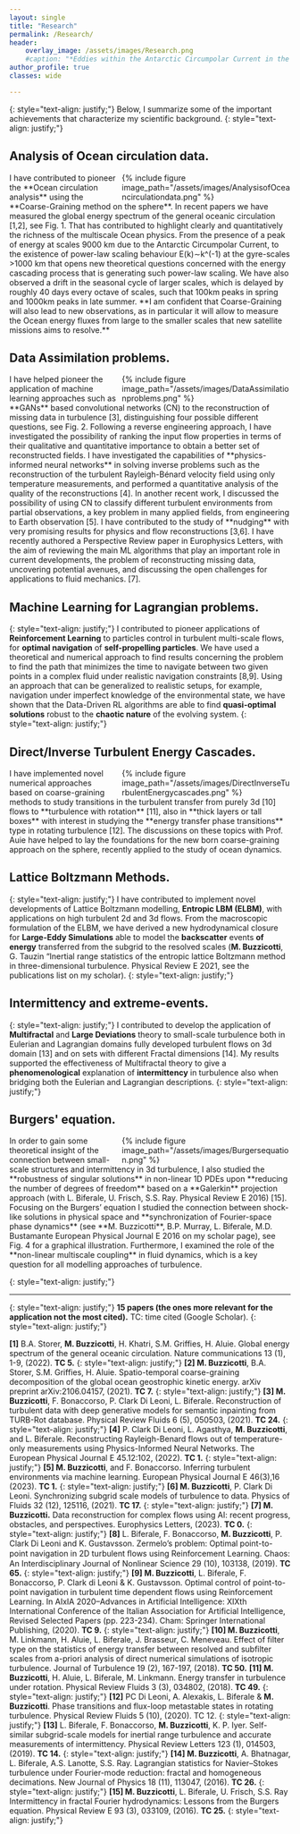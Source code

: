 ```yaml
---
layout: single
title: "Research"
permalink: /Research/
header:
    overlay_image: /assets/images/Research.png
    #caption: "*Eddies within the Antarctic Circumpolar Current in the [NeverWorld2](https://doi.org/10.5194/gmd-15-6567-2022) model.*"
author_profile: true
classes: wide

---
```

{: style="text-align: justify;"}
Below, I summarize some of the important achievements that characterize my scientific background.
{: style="text-align: justify;"}

## Analysis of Ocean circulation data.

<div style="width:60%;  padding-left: 10px; float:right">
    {% include figure image_path="/assets/images/AnalysisofOceancirculationdata.png" %}
</div>
I have contributed to pioneer the **Ocean circulation analysis** using the **Coarse-Graining method on the sphere**. In recent papers we have measured the global energy spectrum of the general oceanic circulation [1,2], see Fig. 1. That has contributed to highlight clearly and quantitatively the richness of the multiscale Ocean physics. From the presence of a peak of energy at scales 9000 km due to the Antarctic Circumpolar Current, to the existence of power-law scaling behaviour E(k)∼k^(-1) at the gyre-scales >1000 km that opens new theoretical questions concerned with the energy cascading process that is generating such power-law scaling. We have also observed a drift in the seasonal cycle of larger scales, which is delayed by roughly 40 days every octave of scales, such that 100km peaks in spring and 1000km peaks in late summer. **I am confident that Coarse-Graining will also lead to new observations, as in particular it will allow to measure the Ocean energy fluxes from large to the smaller scales that new satellite missions aims to resolve.**


## Data Assimilation problems. 

<div style="width:60%;  padding-left: 10px; float:right">
    {% include figure image_path="/assets/images/DataAssimilationproblems.png" %}
</div>
I have helped pioneer the application of machine learning approaches such as **GANs** based convolutional networks (CN) to the reconstruction of missing data in turbulence [3], distinguishing four possible different questions, see Fig. 2. Following a reverse engineering approach, I have investigated the possibility of ranking the input flow properties in terms of their qualitative and quantitative importance to obtain a better set of reconstructed fields. I have investigated the capabilities of **physics-informed neural networks** in solving inverse problems such as the reconstruction of the turbulent Rayleigh-Bénard velocity field using only temperature measurements, and performed a quantitative analysis of the quality of the reconstructions [4]. In another recent work, I discussed the possibility of using CN to classify different turbulent environments from partial observations, a key problem in many applied fields, from engineering to Earth observation [5]. I have contributed to the study of **nudging** with very promising results for physics and flow reconstructions [3,6]. I have recently authored a Perspective Review paper in Europhysics Letters, with the aim of reviewing the main ML algorithms that play an important role in current developments, the problem of reconstructing missing data, uncovering potential avenues, and discussing the open challenges for applications to fluid mechanics. [7]. 

## Machine Learning for Lagrangian problems. 
{: style="text-align: justify;"}
I contributed to pioneer applications of **Reinforcement  Learning** to particles control in turbulent multi-scale flows, for **optimal navigation** of **self-propelling particles**. We have used a theoretical and numerical approach to find results concerning the problem to find the path that minimizes the time to navigate between two given points in a complex fluid under realistic navigation constraints [8,9]. Using an approach that can be generalized to realistic setups, for example, navigation under imperfect knowledge of the environmental state, we have shown that the Data-Driven RL algorithms are able to find **quasi-optimal solutions** robust to the **chaotic nature** of the evolving system. 
{: style="text-align: justify;"}

## Direct/Inverse Turbulent Energy Cascades. 

<div style="width:60%;  padding-left: 10px; float:right">
    {% include figure image_path="/assets/images/DirectInverseTurbulentEnergycascades.png" %}
</div>
I have implemented novel numerical approaches based on coarse-graining methods to study transitions in the turbulent transfer from purely 3d [10] flows to **turbulence with rotation** [11], also in **thick layers or tall boxes** with interest in studying the **energy transfer phase transitions** type in rotating turbulence [12]. The discussions on these topics with Prof. Auie have helped to lay the foundations for the new born coarse-graining approach on the sphere, recently applied to the study of ocean dynamics.

## Lattice Boltzmann Methods. 
{: style="text-align: justify;"}
I have contributed to implement novel developments of Lattice Boltzmann modelling, **Entropic LBM (ELBM)**, with applications on high turbulent 2d and 3d flows. From the macroscopic formulation of the ELBM, we have derived a new hydrodynamical closure for **Large-Eddy Simulations** able to model the **backscatter** events **of energy** transferred from the subgrid to the resolved scales (**M. Buzzicotti**, G. Tauzin “Inertial range statistics of the entropic lattice Boltzmann method in three-dimensional turbulence. Physical Review E 2021, see the publications list on my scholar). 
{: style="text-align: justify;"}

## Intermittency and extreme-events. 
{: style="text-align: justify;"}
I contributed to develop the application of **Multifractal** and **Large Deviations** theory to small-scale turbulence both in Eulerian and Lagrangian domains fully developed turbulent flows on 3d domain [13] and on sets with different Fractal dimensions [14]. My results supported the effectiveness of Multifractal theory to give a **phenomenological** explanation of **intermittency** in turbulence also when bridging both the Eulerian and Lagrangian descriptions. 
{: style="text-align: justify;"}

## Burgers' equation.
<div style="width:60%;  padding-left: 10px; float:right">
    {% include figure image_path="/assets/images/Burgersequation.png" %}
</div>
In order to gain some theoretical insight of the connection between small-scale structures and intermittency in 3d turbulence, I also studied the **robustness of singular solutions** in non-linear 1D PDEs upon **reducing the number of degrees of freedom** based on a **Galerkin** projection approach (with L. Biferale, U. Frisch, S.S. Ray. Physical Review E 2016) [15]. Focusing on the Burgers’ equation I studied the connection between shock-like solutions in physical space and **synchronization of Fourier-space phase dynamics** (see **M. Buzzicotti**, B.P. Murray, L. Biferale, M.D. Bustamante European Physical Journal E 2016 on my scholar page), see Fig. 4 for a graphical illustration. Furthermore, I examined the role of the **non-linear multiscale coupling** in fluid dynamics, which is a key question for all modelling approaches of turbulence.

{: style="text-align: justify;"}

--------------------------

{: style="text-align: justify;"}
**15 papers (the ones more relevant for the application not the most cited).** TC: time cited (Google Scholar). 
{: style="text-align: justify;"}

**[1]** B.A. Storer, **M. Buzzicotti**, H. Khatri, S.M. Griffies, H. Aluie. Global energy spectrum of the general oceanic circulation. Nature communications 13 (1), 1-9, (2022). **TC 5.**
{: style="text-align: justify;"}
**[2] M. Buzzicotti**, B.A. Storer, S.M. Griffies, H. Aluie. Spatio-temporal coarse-graining decomposition of the global ocean geostrophic kinetic energy. arXiv preprint arXiv:2106.04157, (2021). **TC 7.**
{: style="text-align: justify;"}
**[3] M. Buzzicotti**, F. Bonaccorso, P. Clark Di Leoni, L. Biferale. Reconstruction of turbulent data with deep generative models for semantic inpainting from TURB-Rot database. Physical Review Fluids 6 (5), 050503, (2021). **TC 24.**
{: style="text-align: justify;"}
**[4]** P. Clark Di Leoni, L. Agasthya, **M. Buzzicotti**, and L. Biferale. Reconstructing Rayleigh-Benard flows out of temperature-only measurements using Physics-Informed Neural Networks. The European Physical Journal E 45.12:102, (2022). **TC 1.**
{: style="text-align: justify;"}
**[5] M. Buzzicotti**, and F. Bonaccorso. Inferring turbulent environments via machine learning. European Physical Journal E 46(3),16 (2023). **TC 1.**
{: style="text-align: justify;"}
**[6] M. Buzzicotti**, P. Clark Di Leoni. Synchronizing subgrid scale models of turbulence to data. Physics of Fluids 32 (12), 125116, (2021). **TC 17.**
{: style="text-align: justify;"}
**[7] M. Buzzicotti.** Data reconstruction for complex flows using AI: recent progress, obstacles, and perspectives. Europhysics Letters, (2023). **TC 0.**
{: style="text-align: justify;"}
**[8]** L. Biferale, F. Bonaccorso, **M. Buzzicotti**, P. Clark Di Leoni and K. Gustavsson. Zermelo’s problem: Optimal point-to-point navigation in 2D turbulent ﬂows using Reinforcement Learning. Chaos: An Interdisciplinary Journal of Nonlinear Science 29 (10), 103138, (2019). **TC 65.**
{: style="text-align: justify;"}
**[9] M. Buzzicotti**, L. Biferale, F. Bonaccorso, P. Clark di Leoni & K. Gustavsson. Optimal control of point-to-point navigation in turbulent time dependent flows using Reinforcement Learning. In AIxIA 2020–Advances in Artificial Intelligence: XIXth International Conference of the Italian Association for Artificial Intelligence, Revised Selected Papers (pp. 223-234). Cham: Springer International Publishing, (2020). **TC 9.**
{: style="text-align: justify;"}
**[10] M. Buzzicotti**, M. Linkmann, H. Aluie, L. Biferale, J. Brasseur, C. Meneveau. Effect of filter type on the statistics of energy transfer between resolved and subfilter scales from a-priori analysis of direct numerical simulations of isotropic turbulence. Journal of Turbulence 19 (2), 167-197, (2018). **TC 50.**
**[11] M. Buzzicotti**, H. Aluie, L. Biferale, M. Linkmann. Energy transfer in turbulence under rotation. Physical Review Fluids 3 (3), 034802, (2018). **TC 49.**
{: style="text-align: justify;"}
**[12]** PC Di Leoni, A. Alexakis, L. Biferale & **M. Buzzicotti**. Phase transitions and flux-loop metastable states in rotating turbulence. Physical Review Fluids 5 (10), (2020). TC 12.
{: style="text-align: justify;"}
**[13]** L. Biferale, F. Bonaccorso, **M. Buzzicotti**, K. P. Iyer.  Self-similar subgrid-scale models for inertial range turbulence and accurate measurements of intermittency.  Physical Review Letters 123 (1), 014503, (2019). **TC 14.**
{: style="text-align: justify;"}
**[14] M. Buzzicotti**, A. Bhatnagar, L. Biferale, A.S. Lanotte, S.S. Ray. Lagrangian statistics for Navier–Stokes turbulence under Fourier-mode reduction: fractal and homogeneous decimations. New Journal of Physics 18 (11), 113047, (2016). **TC 26.**
{: style="text-align: justify;"}
**[15] M. Buzzicotti**, L. Biferale, U. Frisch, S.S. Ray Intermittency in fractal Fourier hydrodynamics: Lessons from the Burgers equation. Physical Review E 93 (3), 033109, (2016). **TC 25.**
{: style="text-align: justify;"}
